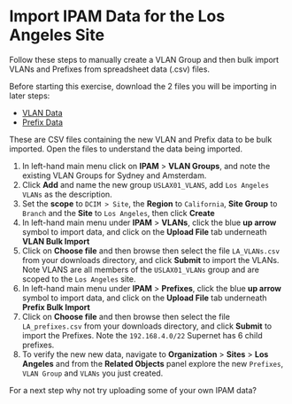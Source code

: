 # Import IPAM Data for the Los Angeles Site

Follow these steps to manually create a VLAN Group and then bulk import VLANs and Prefixes from spreadsheet data (.csv) files. 

Before starting this exercise, download the 2 files you will be importing in later steps: 

- [VLAN Data](https://github.com/netboxlabs/guided-trial/blob/develop/IPAM/LA_VLANs.csv)
- [Prefix Data](https://github.com/netboxlabs/guided-trial/blob/develop/IPAM/LA_prefixes.csv)

These are CSV files containing the new VLAN and Prefix data to be bulk imported. Open the files to understand the data being imported.

1. In left-hand main menu click on **IPAM** > **VLAN Groups**, and note the existing VLAN Groups for Sydney and Amsterdam.
2. Click **Add** and name the new group `USLAX01_VLANS`, add `Los Angeles VLANs` as the description. 
3. Set the **scope** to `DCIM > Site`, the **Region** to `California`, **Site Group** to `Branch` and the **Site** to `Los Angeles`, then click **Create**
4. In left-hand main menu under **IPAM** > **VLANs**, click the blue **up arrow** symbol to import data, and click on the **Upload File** tab underneath **VLAN Bulk Import** 
5. Click on **Choose file** and then browse then select the file `LA_VLANs.csv` from your downloads directory, and click **Submit** to import the VLANs. Note VLANS are all members of the `USLAX01_VLANs` group and are scoped to the `Los Angeles` site. 
6. In left-hand main menu under **IPAM** > **Prefixes**, click the blue **up arrow** symbol to import data, and click on the **Upload File** tab underneath **Prefix Bulk Import** 
7. Click on **Choose file** and then browse then select the file `LA_prefixes.csv` from your downloads directory, and click **Submit** to import the Prefixes. Note the `192.168.4.0/22` Supernet has 6 child prefixes.  
8. To verify the new new data, navigate to **Organization** > **Sites** > **Los Angeles** and from the **Related Objects** panel explore the new `Prefixes`, `VLAN Group` and `VLANs` you just created. 

For a next step why not try uploading some of your own IPAM data?